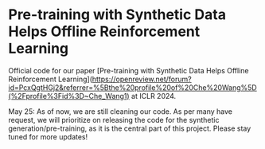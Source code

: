 # Pre-training with Synthetic Data Helps Offline Reinforcement Learning
Official code for our paper [Pre-training with Synthetic Data Helps Offline Reinforcement Learning](https://openreview.net/forum?id=PcxQgtHGj2&referrer=%5Bthe%20profile%20of%20Che%20Wang%5D(%2Fprofile%3Fid%3D~Che_Wang1) at ICLR 2024.

May 25: As of now, we are still cleaning our code. As per many have request, we will prioritize on releasing the code for the synthetic generation/pre-training, as it is the central part of this project. Please stay tuned for more updates!
